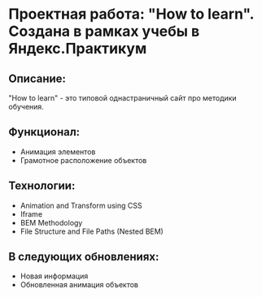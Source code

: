 # Проектная работа: "How to learn". Создана в рамках учебы в Яндекс.Практикум

## Описание:
"How to learn" - это типовой однастраничный сайт про методики обучения.

## Функционал:
* Анимация элементов
* Грамотное расположение объектов

## Технологии:
* Animation and Transform using CSS 
* Iframe
* BEM Methodology 
* File Structure and File Paths (Nested BEM)

## В следующих обновлениях:
* Новая информация
* Обновленная анимация объектов